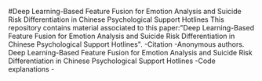 #Deep Learning-Based Feature Fusion for Emotion Analysis and Suicide Risk Differentiation in Chinese Psychological Support Hotlines
This repository contains material associated to this paper:"Deep Learning-Based Feature Fusion for Emotion Analysis and Suicide Risk Differentiation in Chinese Psychological Support Hotlines". 
-Citation
	-Anonymous authors. Deep Learning-Based Feature Fusion for Emotion Analysis and Suicide Risk Differentiation in Chinese Psychological Support Hotlines
-Code explanations
	-
